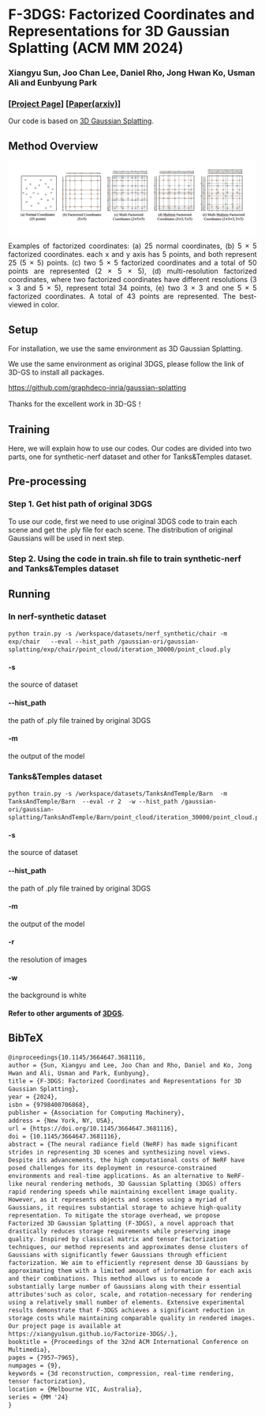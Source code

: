 # F-3DGS: Factorized Coordinates and Representations for 3D Gaussian Splatting (ACM MM 2024)
### Xiangyu Sun, Joo Chan Lee, Daniel Rho, Jong Hwan Ko, Usman Ali and Eunbyung Park

### [[Project Page](https://xiangyu1sun.github.io/Factorize-3DGS/)] [[Paper(arxiv)](https://arxiv.org/abs/2405.17083)]

Our code is based on [3D Gaussian Splatting](https://github.com/graphdeco-inria/gaussian-splatting).

## Method Overview
<div style="background-color:white; padding:10px; display:inline-block;">
 <img src="https://github.com/Xiangyu1Sun/Factorize-3DGS/blob/page/images/factorized_coordinates.png">
</div>
<p align="justify">Examples of factorized coordinates: (a) 25 normal coordinates, (b) 5 &times; 5 factorized coordinates. 
each x and y axis has 5 points, and both represent 25 (5 &times; 5) points. (c) two 5 &times; 5 factorized 
coordinates and a total of 50 points are represented (2 &times; 5 &times; 5), (d) multi-resolution factorized 
coordinates, where two factorized coordinates have different resolutions (3 &times; 3 and 5 &times; 5), represent total 34 points, 
(e) two 3 &times; 3 and one 5 &times; 5 factorized coordinates. A total of 43 points are represented. The best-viewed in color.</p>

## Setup

For installation, we use the same environment as 3D Gaussian Splatting.

We use the same environment as original 3DGS, please follow the link of 3D-GS to install all packages.

https://github.com/graphdeco-inria/gaussian-splatting

Thanks for the excellent work in 3D-GS！


## Training
 
Here, we will explain how to use our codes.
Our codes are divided into two parts, one for synthetic-nerf dataset and other for Tanks&Temples dataset.

## Pre-processing

### Step 1.  Get hist path of original 3DGS

To use our code, first we need to use original 3DGS code to train each scene and get the .ply file for each scene. The distribution of original Gaussians will be used in next step.

### Step 2. Using the code in train.sh file to train synthetic-nerf and Tanks&Temples dataset


## Running

### In nerf-synthetic dataset

```shell
python train.py -s /workspace/datasets/nerf_synthetic/chair -m exp/chair   --eval --hist_path /gaussian-ori/gaussian-splatting/exp/chair/point_cloud/iteration_30000/point_cloud.ply   
```

#### -s
the source of dataset
#### --hist_path
the path of .ply file trained by original 3DGS
#### -m
the output of the model


### Tanks&Temples dataset

```shell
python train.py -s /workspace/datasets/TanksAndTemple/Barn  -m TanksAndTemple/Barn  --eval -r 2  -w --hist_path /gaussian-ori/gaussian-splatting/TanksAndTemple/Barn/point_cloud/iteration_30000/point_cloud.ply
```

#### -s       
the source of dataset
#### --hist_path
the path of .ply file trained by original 3DGS
#### -m
the output of the model
#### -r
the resolution of images
#### -w
the background is white

#### Refer to other arguments of [3DGS](https://github.com/graphdeco-inria/gaussian-splatting).

## BibTeX
```
@inproceedings{10.1145/3664647.3681116,
author = {Sun, Xiangyu and Lee, Joo Chan and Rho, Daniel and Ko, Jong Hwan and Ali, Usman and Park, Eunbyung},
title = {F-3DGS: Factorized Coordinates and Representations for 3D Gaussian Splatting},
year = {2024},
isbn = {9798400706868},
publisher = {Association for Computing Machinery},
address = {New York, NY, USA},
url = {https://doi.org/10.1145/3664647.3681116},
doi = {10.1145/3664647.3681116},
abstract = {The neural radiance field (NeRF) has made significant strides in representing 3D scenes and synthesizing novel views. Despite its advancements, the high computational costs of NeRF have posed challenges for its deployment in resource-constrained environments and real-time applications. As an alternative to NeRF-like neural rendering methods, 3D Gaussian Splatting (3DGS) offers rapid rendering speeds while maintaining excellent image quality. However, as it represents objects and scenes using a myriad of Gaussians, it requires substantial storage to achieve high-quality representation. To mitigate the storage overhead, we propose Factorized 3D Gaussian Splatting (F-3DGS), a novel approach that drastically reduces storage requirements while preserving image quality. Inspired by classical matrix and tensor factorization techniques, our method represents and approximates dense clusters of Gaussians with significantly fewer Gaussians through efficient factorization. We aim to efficiently represent dense 3D Gaussians by approximating them with a limited amount of information for each axis and their combinations. This method allows us to encode a substantially large number of Gaussians along with their essential attributes'such as color, scale, and rotation-necessary for rendering using a relatively small number of elements. Extensive experimental results demonstrate that F-3DGS achieves a significant reduction in storage costs while maintaining comparable quality in rendered images. Our project page is available at https://xiangyu1sun.github.io/Factorize-3DGS/.},
booktitle = {Proceedings of the 32nd ACM International Conference on Multimedia},
pages = {7957–7965},
numpages = {9},
keywords = {3d reconstruction, compression, real-time rendering, tensor factorization},
location = {Melbourne VIC, Australia},
series = {MM '24}
}
```
